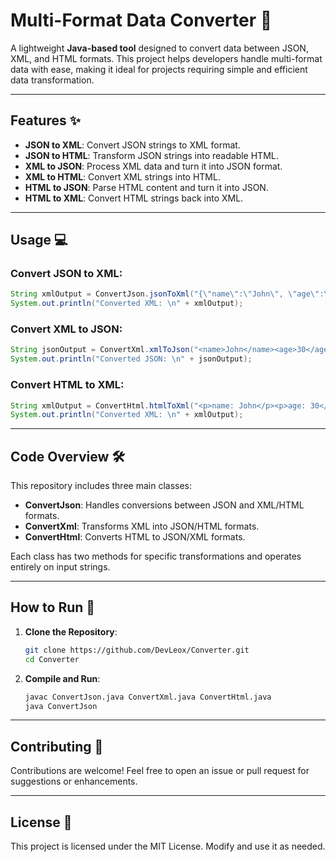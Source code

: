 # Multi-Format Data Converter 📜

A lightweight **Java-based tool** designed to convert data between JSON, XML, and HTML formats. This project helps developers handle multi-format data with ease, making it ideal for projects requiring simple and efficient data transformation.

---

## Features ✨

- **JSON to XML**: Convert JSON strings to XML format.
- **JSON to HTML**: Transform JSON strings into readable HTML.
- **XML to JSON**: Process XML data and turn it into JSON format.
- **XML to HTML**: Convert XML strings into HTML.
- **HTML to JSON**: Parse HTML content and turn it into JSON.
- **HTML to XML**: Convert HTML strings back into XML.

---

## Usage 💻

### Convert JSON to XML:
```java
String xmlOutput = ConvertJson.jsonToXml("{\"name\":\"John\", \"age\":\"30\"}");
System.out.println("Converted XML: \n" + xmlOutput);
```

### Convert XML to JSON:
```java
String jsonOutput = ConvertXml.xmlToJson("<name>John</name><age>30</age>");
System.out.println("Converted JSON: \n" + jsonOutput);
```

### Convert HTML to XML:
```java
String xmlOutput = ConvertHtml.htmlToXml("<p>name: John</p><p>age: 30</p>");
System.out.println("Converted XML: \n" + xmlOutput);
```

---

## Code Overview 🛠️

This repository includes three main classes:
- **ConvertJson**: Handles conversions between JSON and XML/HTML formats.
- **ConvertXml**: Transforms XML into JSON/HTML formats.
- **ConvertHtml**: Converts HTML to JSON/XML formats.

Each class has two methods for specific transformations and operates entirely on input strings.

---

## How to Run 🚀

1. **Clone the Repository**:
   ```bash
   git clone https://github.com/DevLeox/Converter.git
   cd Converter
   ```

2. **Compile and Run**:
   ```bash
   javac ConvertJson.java ConvertXml.java ConvertHtml.java
   java ConvertJson
   ```

---

## Contributing 🤝

Contributions are welcome! Feel free to open an issue or pull request for suggestions or enhancements.

---

## License 📜

This project is licensed under the MIT License. Modify and use it as needed.
